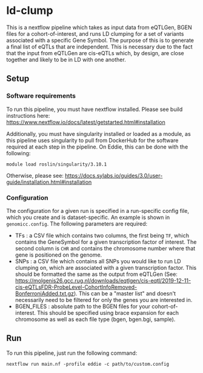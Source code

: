# ld-clump

This is a nextflow pipeline which takes as input data from eQTLGen, BGEN files for a cohort-of-interest, and runs LD clumping for a set of variants associated with a specific Gene Symbol. The purpose of this is to generate a final list of eQTLs that are independent. This is necessary due to the fact that the input from eQTLGen are cis-eQTLs which, by design, are close together and likely to be in LD with one another.

## Setup

### Software requirements
To run this pipeline, you must have nextflow installed. Please see build instructions here: https://www.nextflow.io/docs/latest/getstarted.html#installation

Additionally, you must have singularity installed or loaded as a module, as this pipeline uses singularity to pull from DockerHub for the software required at each step in the pipeline. On Eddie, this can be done with the following:

```
module load roslin/singularity/3.10.1
```

Otherwise, please see: https://docs.sylabs.io/guides/3.0/user-guide/installation.html#installation

### Configuration

The configuration for a given run is specified in a run-specific config file, which you create and is dataset-specific. An example is shown in `genomicc.config`. The following parameters are required:

* TFs : a CSV file which contains two columns, the first being `TF`, which contains the GeneSymbol for a given transcription factor of interest. The second column is `CHR` and contains the chromosome number where that gene is positioned on the genome.
* SNPs : a CSV file which contains all SNPs you would like to run LD clumping on, which are associated with a given transcription factor. This should be formatted the same as the output from eQTLGen (See: https://molgenis26.gcc.rug.nl/downloads/eqtlgen/cis-eqtl/2019-12-11-cis-eQTLsFDR-ProbeLevel-CohortInfoRemoved-BonferroniAdded.txt.gz). This can be a "master list" and doesn't necessarily need to be filtered for only the genes you are interested in.
* BGEN_FILES : absolute path to the BGEN files for your cohort-of-interest. This should be specified using brace expansion for each chromosome as well as each file type (bgen, bgen.bgi, sample). 

## Run

To run this pipeline, just run the following command:

```
nextflow run main.nf -profile eddie -c path/to/custom.config 
```
